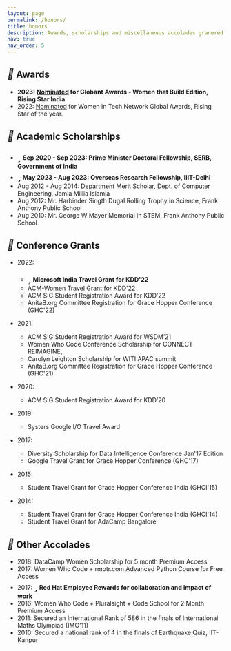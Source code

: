 ```yaml
---
layout: page
permalink: /honors/
title: honors
description: Awards, scholarships and miscellaneous accolades granered over the years.
nav: true
nav_order: 5
---
```


## <i style='font-size:24px' class='fas' style='color: green'>&#xf091;</i> Awards
* **2023: [Nominated](https://www.womentech.net/nominee/Sarah/Masud/79424) for Globant Awards - Women that Build Edition, Rising Star India**
* 2022: [Nominated](https://www.womentech.net/nominee/Sarah/Masud/79424) for Women in Tech Network Global Awards, Rising Star of the year.

## <i style='font-size:24px' class='fas' style='color: green'>&#xf091;</i> Academic Scholarships
* <i style='font-size:24px' class='fas' style='color: red'>&#xf005;</i> **Sep 2020 - Sep 2023: Prime Minister Doctoral Fellowship, SERB, Government of India**
* <i style='font-size:24px' class='fas' style='color: red'>&#xf005;</i> **May 2023 - Aug 2023: Overseas Research Fellowship, IIIT-Delhi**
* Aug 2012 - Aug 2014: Department Merit Scholar, Dept. of Computer Engineering, Jamia Millia Islamia
* Aug 2012: Mr. Harbinder Singth Dugal Rolling Trophy in Science, Frank Anthony Public School
* Aug 2010: Mr. George W Mayer Memorial in STEM, Frank Anthony Public School

## <i style='font-size:24px' class='fas' style='color: green'>&#xf559;</i> Conference Grants
* 2022: 
	* <i style='font-size:24px' class='fas' style='color: red'>&#xf005;</i> **Microsoft India Travel Grant for KDD'22**
	* ACM-Women Travel Grant for KDD'22
	* ACM SIG Student Registration Award for KDD’22
	* AnitaB.org Committee Registration for Grace Hopper Conference (GHC'22) 

* 2021: 
	* ACM SIG Student Registration Award for WSDM’21
	* Women Who Code Conference Scholarship for CONNECT REIMAGINE, 
	* Carolyn Leighton Scholarship for  WITI APAC summit
	* AnitaB.org Committee Registration for Grace Hopper Conference (GHC'21) 

* 2020: 
	* ACM SIG Student Registration Award for KDD’20

* 2019:
	* Systers Google I/O Travel Award

* 2017:
	* Diversity Scholarship for Data Intelligence Conference Jan'17 Edition
	* Google Travel Grant for Grace Hopper Conference (GHC'17)
* 2015:
	* Student Travel Grant for Grace Hopper Conference India (GHCI'15)

* 2014:
	* Student Travel Grant for Grace Hopper Conference India (GHCI'14)
	* Student Travel Grant for AdaCamp Bangalore

## <i style='font-size:24px' class='fas' style='color: green'>&#xf559;</i> Other Accolades
* 2018: DataCamp Women Scholarship for 5 month Premium Access
* 2017: Women Who Code + rmotr.com Advanced Python Course for Free Access
* 2017: <i style='font-size:24px' class='fas' style='color: red'>&#xf005;</i> **Red Hat Employee Rewards for collaboration and impact of work**
* 2016: Women Who Code + Pluralsight + Code School for 2 Month Premium Access
* 2011: Secured an International Rank of 586 in the finals of International Maths Olympiad (IMO'11)
* 2010: Secured a national rank of 4 in the finals of Earthquake Quiz, IIT-Kanpur